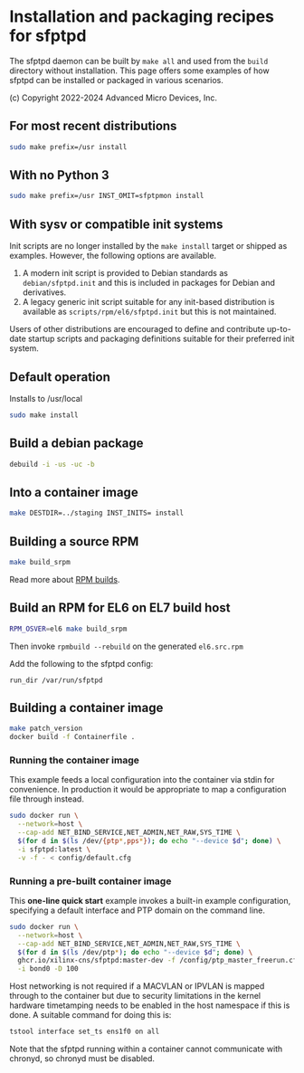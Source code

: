 # Installation and packaging recipes for sfptpd

The sfptpd daemon can be built by `make all` and used from the `build`
directory without installation. This page offers some examples of how sfptpd
can be installed or packaged in various scenarios.

(c) Copyright 2022-2024 Advanced Micro Devices, Inc.

## For most recent distributions

```sh
sudo make prefix=/usr install
```

## With no Python 3

```sh
sudo make prefix=/usr INST_OMIT=sfptpmon install
```

## With sysv or compatible init systems

Init scripts are no longer installed by the `make install` target or shipped
as examples. However, the following options are available.

1. A modern init script is provided to Debian standards as
   `debian/sfptpd.init` and this is included in packages for Debian and
   derivatives.
2. A legacy generic init script suitable for any init-based distribution is
   available as `scripts/rpm/el6/sfptpd.init` but this is not maintained.

Users of other distributions are encouraged to define and contribute up-to-date
startup scripts and packaging definitions suitable for their preferred init
system.

## Default operation

Installs to /usr/local

```sh
sudo make install
```

## Build a debian package

```sh
debuild -i -us -uc -b
```

## Into a container image

```sh
make DESTDIR=../staging INST_INITS= install
```

## Building a source RPM

```sh
make build_srpm
```

Read more about [RPM builds](scripts/rpm/README.md).

## Build an RPM for EL6 on EL7 build host

```sh
RPM_OSVER=el6 make build_srpm
```

Then invoke `rpmbuild --rebuild` on the generated `el6.src.rpm`

Add the following to the sfptpd config:

```
run_dir /var/run/sfptpd
```

## Building a container image

```sh
make patch_version
docker build -f Containerfile .
```

### Running the container image

This example feeds a local configuration into the container via stdin for
convenience. In production it would be appropriate to map a configuration
file through instead.

```sh
sudo docker run \
  --network=host \
  --cap-add NET_BIND_SERVICE,NET_ADMIN,NET_RAW,SYS_TIME \
  $(for d in $(ls /dev/{ptp*,pps*}); do echo "--device $d"; done) \
  -i sfptpd:latest \
  -v -f - < config/default.cfg
```

### Running a pre-built container image

This **one-line quick start** example invokes a built-in example configuration, specifying
a default interface and PTP domain on the command line.

```sh
sudo docker run \
  --network=host \
  --cap-add NET_BIND_SERVICE,NET_ADMIN,NET_RAW,SYS_TIME \
  $(for d in $(ls /dev/ptp*); do echo "--device $d"; done) \
  ghcr.io/xilinx-cns/sfptpd:master-dev -f /config/ptp_master_freerun.cfg \
  -i bond0 -D 100
```

Host networking is not required if a MACVLAN or IPVLAN is mapped through to the
container but due to security limitations in the kernel hardware timetamping
needs to be enabled in the host namespace if this is done. A suitable command
for doing this is:

```sh
tstool interface set_ts ens1f0 on all
```

Note that the sfptpd running within a container cannot communicate with
chronyd, so chronyd must be disabled.

